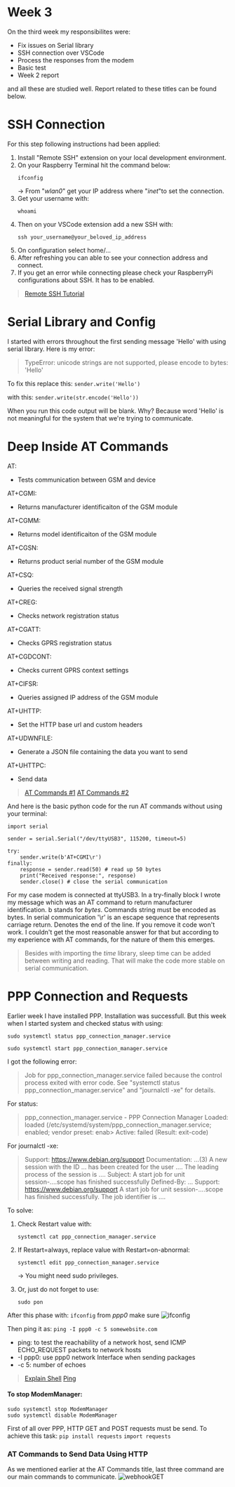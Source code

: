 # Week 3

On the third week my responsibilites were:
-   Fix issues on Serial library
-   SSH connection over VSCode
-   Process the responses from the modem
-   Basic test
-   Week 2 report
  
and all these are studied well. Report related to these titles can be found below.

# SSH Connection
For this step following instructions had been applied:

1. Install "Remote SSH" extension on your local development environment. 
2. On your Raspberry Terminal hit the command below:
	```
	ifconfig
	```
	-> From "*wlan0*" get your IP address where "*inet*"to set the connection.
3. Get your username with:
	```
	whoami
	```
4. Then on your VSCode extension add a new SSH with:
	```
	ssh your_username@your_beloved_ip_address
	```
5. On configuration select home/...
6. After refreshing you can able to see your connection address and connect.
7. If you get an error while connecting please check your RaspberryPi configurations about SSH. It has to be enabled.

> [Remote SSH Tutorial](https://singleboardblog.com/coding-on-raspberry-pi-remotely-with-vscode/)

# Serial Library and Config
I started with errors throughout the first sending message 'Hello' with using serial library. Here is my error:

> TypeError: unicode strings are not supported, please encode to bytes: 'Hello'

To fix this replace this:
		```
		sender.write('Hello')
	```
    
  with this:
  		```
		sender.write(str.encode('Hello'))
	```

When you run this code output will be blank. Why?
Because word 'Hello' is not meaningful for the system that we're trying to communicate.

# Deep Inside AT Commands

 AT: 
 - Tests communication between GSM and device

AT+CGMI:
 - Returns manufacturer identificaiton of the GSM module

AT+CGMM:
 - Returns model identificaiton of the GSM module
 
AT+CGSN:
 - Returns product serial number of the GSM module

AT+CSQ:
 - Queries the received signal strength

AT+CREG:
 - Checks network registration status

AT+CGATT:
 - Checks GPRS registration status

AT+CGDCONT:
 - Checks current GPRS context settings

AT+CIFSR:
 - Queries assigned IP address of the GSM module

AT+UHTTP:
 - Set the HTTP base url and custom headers

AT+UDWNFILE:
 - Generate a JSON file containing the data you want to send

AT+UHTTPC:
 - Send data

> [AT Commands #1](https://www.engineersgarage.com/at-commands-gsm-at-command-set/)
> [AT Commands #2](https://docs.monogoto.io/developer-zone/cloud-integrations/ubidots#send-data-using-http)

And here is the basic python code for the run AT commands without using your terminal:
```
import serial

sender = serial.Serial("/dev/ttyUSB3", 115200, timeout=5)

try:
	sender.write(b'AT+CGMI\r')
finally:
	response = sender.read(50) # read up 50 bytes
	print("Received response:", response)
	sender.close() # close the serial communication
```
For my case modem is connected at ttyUSB3. In a try-finally block I wrote my message which was an AT command to return manufacturer identification. 
b stands for *bytes*. Commands string must be encoded as bytes. 
In serial communication '\r' is an escape sequence that represents carriage return. Denotes the end of the line. If you remove it code won't work. I couldn't get the most reasonable answer for that but according to my experience with AT commands, for the nature of them this emerges.   

> Besides with importing the *time* library, sleep time can be added between writing and reading. That will make the code more stable on serial communication.


# PPP Connection and Requests
Earlier week I have installed PPP. Installation was successfull. But this week when I started system and checked status with using:
```
sudo systemctl status ppp_connection_manager.service
```
```
sudo systemctl start ppp_connection_manager.service
```
I got the following error:

> Job for ppp_connection_manager.service failed because the control process exited with error code. See "systemctl status ppp_connection_manager.service" and "journalctl -xe" for details.

For status:

> ppp_connection_manager.service - PPP Connection Manager
> Loaded: loaded (/etc/systemd/system/ppp_connection_manager.service; enabled; vendor preset: enab>
> Active: failed (Result: exit-code) 


For journalctl -xe:
>  Support: https://www.debian.org/support
Documentation: ...(3)
A new session with the ID ... has been created for the user ....
The leading process of the session is ....
Subject: A start job for unit session-....scope has finished successfully
Defined-By: ...
Support: https://www.debian.org/support
A start job for unit session-....scope has finished successfully.
The job identifier is ....

To solve:

 1. Check Restart value with:
	```
	systemctl cat ppp_connection_manager.service
	```
 2. If Restart=always, replace value with Restart=on-abnormal:
	```
	systemctl edit ppp_connection_manager.service
	```
	-> You might need sudo privileges.
	
3. Or, just do not forget to use:
	```
	sudo pon
	```
After this phase with:
	```
	ifconfig
	```
from *ppp0* make sure 
![ifconfig](https://github.com/mnyilmaz/Embedded-Linux/assets/68549106/9819e47d-ea07-4bf6-82d5-05a800ffdb83)

Then ping it as:
		```
		ping -I ppp0 -c 5 somewebsite.com
		```

 - ping: to test the reachability of a network host, send ICMP ECHO_REQUEST packets to network hosts
 - -I ppp0: use ppp0 network Interface when sending packages
 - -c 5: number of echoes

> [Explain Shell](https://explainshell.com)
>  [Ping](https://www.lancom-systems.com/docs/LCOS/Refmanual/EN/topics/aa1066622.html)

#### To stop ModemManager:
```
sudo systemctl stop ModemManager  
sudo systemctl disable ModemManager
```

First of all over PPP, HTTP GET and POST requests must be send. To achieve this task:
		```
	pip install requests
	```
	```
	import requests
	```

### AT Commands to Send Data Using HTTP
As we mentioned earlier at the AT Commands title, last three command are our main commands to communicate.
![webhookGET](https://github.com/mnyilmaz/Embedded-Linux/assets/68549106/9026f559-f89f-4a9c-a1ef-b62a73202dd3)


